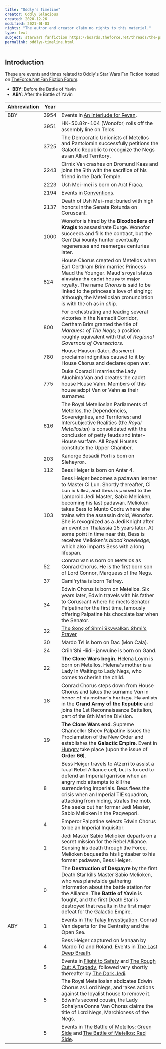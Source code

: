 ```yaml
---
title: "Oddly's Timeline"
creator: Oddly Salacious
created: 2020-12-26
modified: 2021-01-03
rights: "The author and creator claim no rights to this material."
type: text
subject: starwars fanfiction https://boards.theforce.net/threads/the-prolific-writers-index-updates-on-the-1st-16th-of-every-month.50027002/page-5#post-55957465
permalink: oddlys-timeline.html
---
```

## Introduction

These are events and times related to Oddly's Star Wars Fan Fiction hosted on [TheForce.Net Fan Fiction Forum](https://boards.theforce.net/categories/fan-fiction.10825/).

+ **BBY**: Before the Battle of Yavin
+ **ABY**: After the Battle of Yavin

|Abbreviation| Year ||
|--- |--- | --- |
|BBY|3954|Events in [An Interlude for Revan](https://boards.theforce.net/threads/an-interlude-for-revan.50050964/).|
||3951|HK-50.82r-104 (Wonofor) rolls off the assembly line on Telos.|
||3725|The Democratic Unionists of Metellos and Pantolomin successfully petitions the Galactic Republic to recognize the Negs as an Allied Territory.|
||2243|Cirnix Van crashes on Dromund Kaas and joins the Sith with the sacrifice of his friend in the Dark Temple.|
||2223|Ush Mei-mei is born on Arat Fraca.|
||2194|Events in [Conventions](https://boards.theforce.net/threads/conventions-inter-sith-wars-eu-dromund-kaas-ocs.50051780/).|
||2137|Death of Ush Mei-mei; buried with high honors in the Senate Rotunda on Coruscant.|
||1000| Wonofor is hired by the **Bloodboilers of Kragis** to assassinate Durge. Wonofor succeeds and fills the contract, but the Gen'Dai bounty hunter eventually regenerates and reemerges centuries later.|
||824|House Chorus created on Metellos when Earl Certhram Brim marries Princess Maud the Younger. Maud's royal status elevates the cadet house to major royalty. The name *Chorus* is said to be linked to the princess's love of singing; although, the Metellosian pronunciation is with the ch as in *ch*ip.|
||800|For orchestrating and leading several victories in the Namadii Corridor, Certham Brim granted the title of *Marquess of The Negs*; a position roughly equivalent with that of *Regional Governors of Oversectors*.
||780|House Huuson (later, *Basmere*) proclaims indignities caused to it by House Chorus and declares open war.|
||775|Duke Conrad II marries the Lady Aluchima Van and creates the cadet house House Vahn. Members of this house adopt Van or Vahn as their surnames.|
||616|The Royal Metellosian Parliaments of Metellos, the Dependencies, Sovereignties, and Territories; and Intersubjective Realities (the *Royal Metellosian*) is consolidated with the conclusion of petty feuds and inter-House warfare. All Royal Houses constitute the Upper Chamber.
||203|Kanorge Besadii Porl is born on Sleheyron.|
||112|Bess Heiger is born on Antar 4.|
||103|Bess Heiger becomes a padawan learner to Master Ci Lun. Shortly thereafter, Ci Lun is killed, and Bess is passed to the Lamproid Jedi Master, Sabio Melioken, becoming his last padawan. Melioken takes Bess to Munto Codru where she trains with the assassin droid, Wonofor. She is recognized as a Jedi Knight after an event on Thalassia 15 years later. At some point in time near this, Bess is receives Melioken's *blood knowledge*, which also imparts Bess with a long lifespan.|
||52|Conrad Van is born on Metellos as Conrad Chorus. He is the first born son of Lord Connor, Marquess of the Negs.|
||37|Cami'rytha is born Telfrey.|
||34|Edwin Chorus is born on Metellos. Six years later, Edwin travels with his father to Coruscant where he meets Senator Palpatine for the first time, famously offering Palpatine his chocolate bar when the Senator.|
||32|[The Song of Shmi Skywalker: Shmi's Prayer](https://boards.theforce.net/threads/the-song-of-shmi-skywalker-shmis-prayer-songs-of-the-english-restoration-theater-1660%E2%80%931715.50052457/)|
||30|Mardo Tel is born on Dac (Mon Cala).|
||24|Criih'Shi Hiidi-janwuine is born on Gand.|
||22|**The Clone Wars begin**. Helena Loym is born on Metellos. Helena's mother is a Lady in Waiting to Lady Negs, who comes to cherish the child.|
||18|Conrad Chorus steps down from House Chorus and takes the surname *Van* in honor of his mother's heritage. He enlists in the **Grand Army of the Republic** and joins the 1st Reconnaissance Battalion, part of the 8th Marine Division.
||19|**The Clone Wars end**. Supreme Chancellor Sheev Palpatine issues the Proclamation of the New Order and establishes the **Galactic Empire**. Event in [Hungry](https://boards.theforce.net/threads/hungry-the-monster-challenge-oct-2020.50054841/) take place (upon the issue of **Order 66**).|
||8|  Bess Heiger travels to Atzerri to assist a local Rebel Alliance cell, but is forced to defend an Imperial garrison when an angry mob attempts to kill the surrendering Imperials. Bess flees the crisis when an Imperial TIE squadron, attacking from hiding, strafes the mob. She seeks out her former Jedi Master, Sabio Melioken in the Paqwepori.|
||4| Emperor Palpatine selects Edwin Chorus to be an Imperial Inquisitor.
||1| Jedi Master Sabio Melioken departs on a secret mission for the Rebel Alliance. Sensing his death through the Force, Melioken bequeaths his lightsaber to his former padawan, Bess Heiger.
||0|The **Destruction of Despayre** by the first Death Star kills Master Sabio Melioken, who was planetside gathering information about the battle station for the Alliance. **The Battle of Yavin** is fought, and the first Death Star is destroyed that results in the first major defeat for the Galactic Empire.|
|ABY|1| Events in [The Talay Investigation](https://boards.theforce.net/threads/the-talay-investigation-a-sw-dark-forces-one-shot-1aby.50051583/). Conrad Van departs for the Centrality and the Open Sea.|
||4| Bess Heiger captured on Manaan by Mardo Tel and Roland. Events in [The Last Deep Breath](https://boards.theforce.net/threads/the-last-deep-breath-4-aby-manaan-ocs.50051947/).|
||5|Events in [Flight to Safety](https://boards.theforce.net/threads/flight-to-safety-5-aby-metellos-mb2-ocs.50052277/) and [The Rough Cut: A Tragedy](https://boards.theforce.net/threads/the-rough-cut-a-tragedy-5-aby-hyabb-ocs.50052489/), followed very shortly thereafter by [The Dark Jedi](https://boards.theforce.net/threads/the-dark-jedi-5-aby-ocs-mb3.50053217/).|
||5|The Royal Metellosian abdicates Edwin Chorus as Lord Negs, and takes actions against the loyalist house to remove it. Edwin's second cousin, the Lady Sohaiyna Oonna Van Chorus claims the title of Lord Negs, Marchioness of the Negs.|
||5|Events in [The Battle of Metellos: Green Side](https://boards.theforce.net/threads/the-battle-of-metellos-ocs-military-space-combat.50054476/) and [The Battle of Metellos: Red Side](https://boards.theforce.net/threads/the-battle-of-metellos-ocs-military-space-combat.50054476/#post-57073400).|
